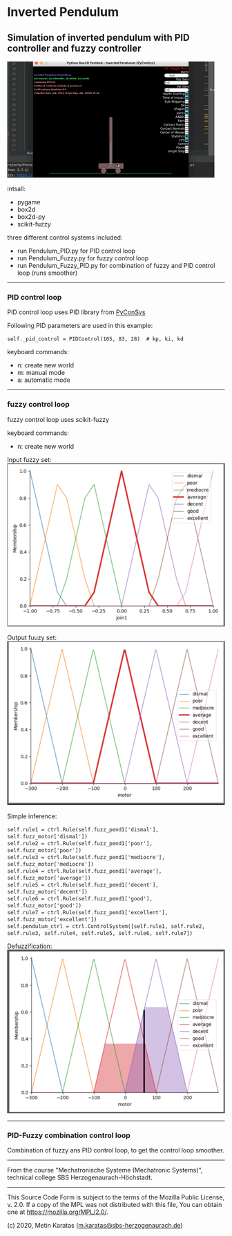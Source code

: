 # Inverted Pendulum

## Simulation of inverted pendulum with PID controller and fuzzy controller

![pendulum_start](pics/Pendulum.gif)

intsall:
- pygame
- box2d
- box2d-py
- scikit-fuzzy

three different control systems included:
- run Pendulum_PID.py for PID control loop
- run Pendulum_Fuzzy.py for fuzzy control loop 
- run Pendulum_Fuzzy_PID.py for combination of fuzzy and PID control loop (runs smoother)
___________________________________________________________________________________________
### PID control loop

PID control loop uses PID library from [PyConSys](https://github.com/mck-sbs/PyConSys)

Following PID parameters are used in this example:
```
self._pid_control = PIDControl(105, 83, 28)  # kp, ki, kd
```

keyboard commands:
- n: create new world
- m: manual mode
- a: automatic mode
___________________________________________________________________________________________
### fuzzy control loop
fuzzy control loop uses scikit-fuzzy

keyboard commands:
- n: create new world

Input fuzzy set:
![input_set](pics/input_set.png)

Output fuuzy set:
![input_set](pics/output_set.png)

Simple inference:
```
self.rule1 = ctrl.Rule(self.fuzz_pend1['dismal'], self.fuzz_motor['dismal'])
self.rule2 = ctrl.Rule(self.fuzz_pend1['poor'], self.fuzz_motor['poor'])
self.rule3 = ctrl.Rule(self.fuzz_pend1['mediocre'], self.fuzz_motor['mediocre'])
self.rule4 = ctrl.Rule(self.fuzz_pend1['average'], self.fuzz_motor['average'])
self.rule5 = ctrl.Rule(self.fuzz_pend1['decent'], self.fuzz_motor['decent'])
self.rule6 = ctrl.Rule(self.fuzz_pend1['good'], self.fuzz_motor['good'])
self.rule7 = ctrl.Rule(self.fuzz_pend1['excellent'], self.fuzz_motor['excellent'])
self.pendulum_ctrl = ctrl.ControlSystem([self.rule1, self.rule2, self.rule3, self.rule4, self.rule5, self.rule6, self.rule7])
```


Defuzzification:
![input_set](pics/defuzzification.png)
___________________________________________________________________________________________
### PID-Fuzzy combination control loop
Combination of fuzzy ans PID control loop, to get the control loop smoother.
___________________________________________________________________________________________


From the course "Mechatronische Systeme (Mechatronic Systems)", technical college SBS Herzogenaurach-Höchstadt.

___________________________________________________________________________________________

This Source Code Form is subject to the terms of the Mozilla Public
License, v. 2.0. If a copy of the MPL was not distributed with this
file, You can obtain one at https://mozilla.org/MPL/2.0/.

(c) 2020, Metin Karatas (m.karatas@sbs-herzogenaurach.de)

